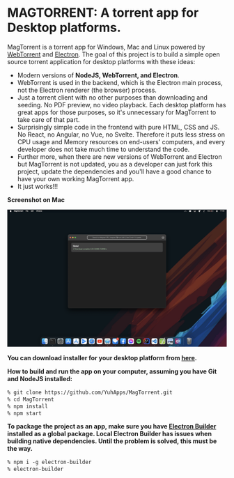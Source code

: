 # MAGTORRENT: A torrent app for Desktop platforms.

MagTorrent is a torrent app for Windows, Mac and Linux powered by [WebTorrent](https://github.com/webtorrent/webtorrent) and [Electron](https://github.com/electron/electron). The goal of this project is to build a simple open source torrent application for desktop platforms with these ideas:

* Modern versions of **NodeJS, WebTorrent, and Electron**.
* WebTorrent is used in the backend, which is the Electron main process, not the Electron renderer (the browser) process.
* Just a torrent client with no other purposes than downloading and seeding. No PDF preview, no video playback. Each desktop platform has great apps for those purposes, so it's unnecessary for MagTorrent to take care of that part.
* Surprisingly simple code in the frontend with pure HTML, CSS and JS. No React, no Angular, no Vue, no Svelte. Therefore it puts less stress on CPU usage and Memory resources on end-users' computers, and every developer does not take much time to understand the code.
* Further more, when there are new versions of WebTorrent and Electron but MagTorrent is not updated, you as a developer can just fork this project, update the dependencies and you'll have a good chance to have your own working MagTorrent app.
* It just works!!!

**Screenshot on Mac**

![Screenshot](screenshot.png)

**You can download installer for your desktop platform from [here](https://github.com/YuhApps/MagTorrent/releases).**

**How to build and run the app on your computer, assuming you have Git and NodeJS installed:**

```
% git clone https://github.com/YuhApps/MagTorrent.git
% cd MagTorrent
% npm install
% npm start
```

**To package the project as an app, make sure you have [Electron Builder](https://electron.build) installed as a global package. Local Electron Builder has issues when building native dependencies. Until the problem is solved, this must be the way.**
```
% npm i -g electron-builder
% electron-builder
```